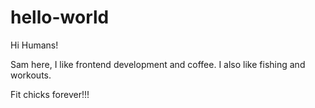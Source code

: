 # hello-world

Hi Humans!

Sam here, I like frontend development and coffee. I also like fishing and workouts.

Fit chicks forever!!!
